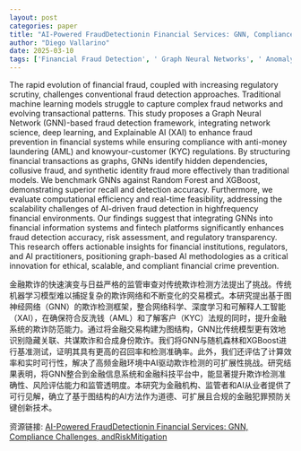 ```yaml
---
layout: post
categories: paper
title: "AI-Powered FraudDetectionin Financial Services: GNN, Compliance Challenges, andRiskMitigation"
author: "Diego Vallarino"
date: 2025-03-10
tags: ['Financial Fraud Detection', ' Graph Neural Networks', ' Anomaly Detection', ' AI Ethics', ' Compliance', ' Risk Management']
---
```


The rapid evolution of financial fraud, coupled with increasing regulatory scrutiny, challenges conventional fraud detection approaches. Traditional machine learning models struggle to capture complex fraud networks and evolving transactional patterns. This study proposes a Graph Neural Network (GNN)-based fraud detection framework, integrating network science, deep learning, and Explainable AI (XAI) to enhance fraud prevention in financial systems while ensuring compliance with anti-money laundering (AML) and knowyour-customer (KYC) regulations. By structuring financial transactions as graphs, GNNs identify hidden dependencies, collusive fraud, and synthetic identity fraud more effectively than traditional models. We benchmark GNNs against Random Forest and XGBoost, demonstrating superior recall and detection accuracy. Furthermore, we evaluate computational efficiency and real-time feasibility, addressing the scalability challenges of AI-driven fraud detection in highfrequency financial environments. Our findings suggest that integrating GNNs into financial information systems and fintech platforms significantly enhances fraud detection accuracy, risk assessment, and regulatory transparency. This research offers actionable insights for financial institutions, regulators, and AI practitioners, positioning graph-based AI methodologies as a critical innovation for ethical, scalable, and compliant financial crime prevention.

金融欺诈的快速演变与日益严格的监管审查对传统欺诈检测方法提出了挑战。传统机器学习模型难以捕捉复杂的欺诈网络和不断变化的交易模式。本研究提出基于图神经网络（GNN）的欺诈检测框架，整合网络科学、深度学习和可解释人工智能（XAI），在确保符合反洗钱（AML）和了解客户（KYC）法规的同时，提升金融系统的欺诈防范能力。通过将金融交易构建为图结构，GNN比传统模型更有效地识别隐藏关联、共谋欺诈和合成身份欺诈。我们将GNN与随机森林和XGBoost进行基准测试，证明其具有更高的召回率和检测准确率。此外，我们还评估了计算效率和实时可行性，解决了高频金融环境中AI驱动欺诈检测的可扩展性挑战。研究结果表明，将GNN整合到金融信息系统和金融科技平台中，能显著提升欺诈检测准确性、风险评估能力和监管透明度。本研究为金融机构、监管者和AI从业者提供了可行见解，确立了基于图结构的AI方法作为道德、可扩展且合规的金融犯罪预防关键创新技术。

资源链接: [AI-Powered FraudDetectionin Financial Services: GNN, Compliance Challenges, andRiskMitigation](https://papers.ssrn.com/sol3/papers.cfm?abstract_id=5170054)
